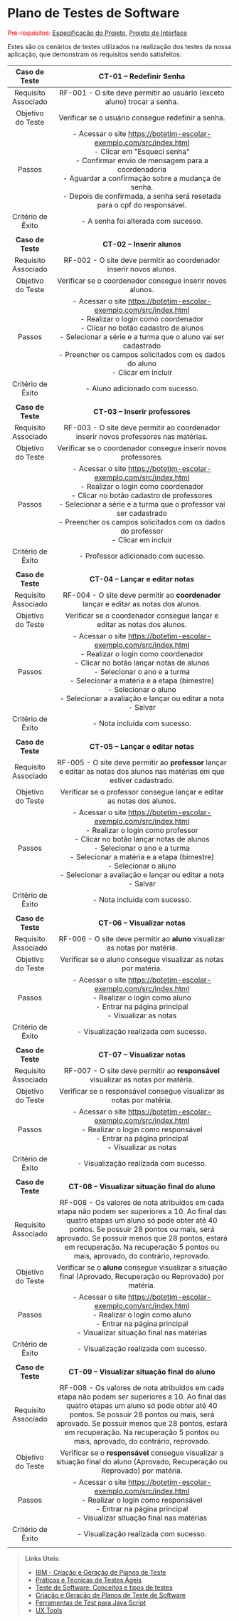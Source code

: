 # Plano de Testes de Software

<span style="color:red">Pré-requisitos: <a href="2-Especificação do Projeto.md"> Especificação do Projeto</a></span>, <a href="3-Projeto de Interface.md"> Projeto de Interface</a>

Estes são os cenários de testes utilizados na realização dos testes da nossa aplicação, que demonstram os requisitos sendo satisfeitos:

 
| **Caso de Teste** 	| **CT-01 – Redefinir Senha** 	|
|:---:	|:---:	|
|	Requisito Associado 	| RF-001 - O site deve permitir ao usuário (exceto aluno) trocar a senha. |
| Objetivo do Teste 	| Verificar se o usuário consegue redefinir a senha. |
| Passos 	| - Acessar o site https://botetim-escolar-exemplo.com/src/index.html <br> - Clicar em "Esqueci senha" <br> - Confirmar envio de mensagem para a coordenadoria <br> - Aguardar a confirmação sobre a mudança de senha. <br> - Depois de confirmada, a senha será resetada para o cpf do responsável. |
|Critério de Êxito | - A senha foi alterada com sucesso. |
|  	|  	|
| **Caso de Teste** 	| **CT-02 – Inserir alunos** 	|
|	Requisito Associado 	| RF-002 - O site deve permitir ao coordenador inserir novos alunos. |
| Objetivo do Teste 	| Verificar se o coordenador consegue inserir novos alunos. |
| Passos 	| - Acessar o site https://botetim-escolar-exemplo.com/src/index.html <br> - Realizar o login como coordenador <br> - Clicar no botão cadastro de alunos <br> - Selecionar a série e a turma que o aluno vai ser cadastrado <br> - Preencher os campos solicitados com os dados do aluno <br> - Clicar em incluir |
|Critério de Êxito | - Aluno adicionado com sucesso. |
|  	|  	|
| **Caso de Teste** 	| **CT-03 – Inserir professores** 	|
|	Requisito Associado 	| RF-003 - O site deve permitir ao coordenador inserir novos professores nas matérias. |
| Objetivo do Teste 	| Verificar se o coordenador consegue inserir novos professores. |
| Passos 	| - Acessar o site https://botetim-escolar-exemplo.com/src/index.html <br> - Realizar o login como coordenador <br> - Clicar no botão cadastro de professores <br> - Selecionar a série e a turma que o professor vai ser cadastrado <br> - Preencher os campos solicitados com os dados do professor <br> - Clicar em incluir |
|Critério de Êxito | - Professor adicionado com sucesso. |
|  	|  	|
| **Caso de Teste** 	| **CT-04 – Lançar e editar notas** 	|
|	Requisito Associado 	| RF-004 - O site deve permitir ao **coordenador** lançar e editar as notas dos alunos. |
| Objetivo do Teste 	| Verificar se o coordenador consegue lançar e editar as notas dos alunos. |
| Passos 	| - Acessar o site https://botetim-escolar-exemplo.com/src/index.html <br> - Realizar o login como coordenador <br> - Clicar no botão lançar notas de alunos <br> - Selecionar o ano e a turma <br> - Selecionar a matéria e a etapa (bimestre) <br> - Selecionar o aluno <br> - Selecionar a avaliação e lançar ou editar a nota <br> - Salvar |
|Critério de Êxito | - Nota incluída com sucesso. |
|  	|  	|
| **Caso de Teste** 	| **CT-05 – Lançar e editar notas** 	|
|	Requisito Associado 	| RF-005 - O site deve permitir ao **professor** lançar e editar as notas dos alunos nas matérias em que estiver cadastrado. |
| Objetivo do Teste 	| Verificar se o professor consegue lançar e editar as notas dos alunos. |
| Passos 	| - Acessar o site https://botetim-escolar-exemplo.com/src/index.html <br> - Realizar o login como professor <br> - Clicar no botão lançar notas de alunos <br> - Selecionar o ano e a turma <br> - Selecionar a matéria e a etapa (bimestre) <br> - Selecionar o aluno <br> - Selecionar a avaliação e lançar ou editar a nota <br> - Salvar |
|Critério de Êxito | - Nota incluída com sucesso. |
|  	|  	|
| **Caso de Teste** 	| **CT-06 – Visualizar notas** 	|
|	Requisito Associado 	| RF-006 - O site deve permitir ao **aluno** visualizar as notas por matéria. |
| Objetivo do Teste 	| Verificar se o aluno consegue visualizar as notas por matéria. |
| Passos 	| - Acessar o site https://botetim-escolar-exemplo.com/src/index.html <br> - Realizar o login como aluno <br> - Entrar na página principal <br> - Visualizar as notas |
|Critério de Êxito | - Visualização realizada com sucesso. |
|  	|  	|
| **Caso de Teste** 	| **CT-07 – Visualizar notas** 	|
|	Requisito Associado 	| RF-007 - O site deve permitir ao **responsável** visualizar as notas por matéria. |
| Objetivo do Teste 	| Verificar se o responsável consegue visualizar as notas por matéria. |
| Passos 	| - Acessar o site https://botetim-escolar-exemplo.com/src/index.html <br> - Realizar o login como responsável <br> - Entrar na página principal <br> - Visualizar as notas |
|Critério de Êxito | - Visualização realizada com sucesso. |
|  	|  	|
| **Caso de Teste** 	| **CT-08 – Visualizar situação final do aluno** 	|
|	Requisito Associado 	| RF-008 - Os valores de nota atribuídos em cada etapa não podem ser superiores a 10. Ao final das quatro etapas um aluno só pode obter até 40 pontos. Se possuir 28 pontos ou mais, será aprovado. Se possuir menos que 28 pontos, estará em recuperação. Na recuperação 5 pontos ou mais, aprovado, do contrário, reprovado. |
| Objetivo do Teste 	| Verificar se o **aluno** consegue visualizar a situação final (Aprovado, Recuperação ou Reprovado) por matéria. |
| Passos 	| - Acessar o site https://botetim-escolar-exemplo.com/src/index.html <br> - Realizar o login como aluno <br> - Entrar na página principal <br> - Visualizar situação final nas matérias |
|Critério de Êxito | - Visualização realizada com sucesso. |
|  	|  	|
| **Caso de Teste** 	| **CT-09 – Visualizar situação final do aluno** 	|
|	Requisito Associado 	| RF-008 - Os valores de nota atribuídos em cada etapa não podem ser superiores a 10. Ao final das quatro etapas um aluno só pode obter até 40 pontos. Se possuir 28 pontos ou mais, será aprovado. Se possuir menos que 28 pontos, estará em recuperação. Na recuperação 5 pontos ou mais, aprovado, do contrário, reprovado. |
| Objetivo do Teste 	| Verificar se o **responsável** consegue visualizar a situação final do aluno (Aprovado, Recuperação ou Reprovado) por matéria. |
| Passos 	| - Acessar o site https://botetim-escolar-exemplo.com/src/index.html <br> - Realizar o login como responsável <br> - Entrar na página principal <br> - Visualizar situação final nas matérias |
|Critério de Êxito | - Visualização realizada com sucesso. |
|  	|  	|



 
> **Links Úteis**:
> - [IBM - Criação e Geração de Planos de Teste](https://www.ibm.com/developerworks/br/local/rational/criacao_geracao_planos_testes_software/index.html)
> - [Práticas e Técnicas de Testes Ágeis](http://assiste.serpro.gov.br/serproagil/Apresenta/slides.pdf)
> -  [Teste de Software: Conceitos e tipos de testes](https://blog.onedaytesting.com.br/teste-de-software/)
> - [Criação e Geração de Planos de Teste de Software](https://www.ibm.com/developerworks/br/local/rational/criacao_geracao_planos_testes_software/index.html)
> - [Ferramentas de Test para Java Script](https://geekflare.com/javascript-unit-testing/)
> - [UX Tools](https://uxdesign.cc/ux-user-research-and-user-testing-tools-2d339d379dc7)
